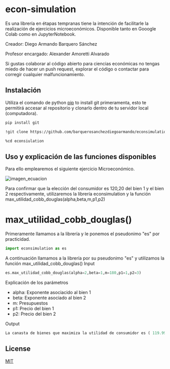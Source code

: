 #  econ-simulation

Es una librería en étapas tempranas tiene la intención de facilitarle la realización de ejercicios microeconómicos. Disponible tanto en Gooogle Colab como en JupyterNotebook.

Creador: Diego Armando Barquero Sánchez 

Profesor encargado: Alexander Amoretti Alvarado

Si gustas colaborar al código abierto para ciencias económicas no tengas miedo de hacer un push request, explorar el código o contactar para corregir cualquier malfuncionamiento.

## Instalación

Utiliza el comando de python [pip](https://pip.pypa.io/en/stable/) to install git primeramenta, esto te permitirá accesar al repositorio y clonarlo dentro de tu servidor local (computadora).

```bash
pip install git
```

```bash
!git clone https://github.com/barquerosanchezdiegoarmando/econsimulation.git
```

```bash
%cd econsiulation
```
## Uso y explicación de las funciones disponibles
Para ello emplearemos el siguiente ejercicio Microeconómico. 

![imagen_ecuacion](https://github.com/barquerosanchezdiegoarmando/econsimulation/assets/126104692/842d3304-85fe-4692-9f01-b5c65f39084b)

Para confirmar que la elección del consumidor es 120,20 del bien 1 y el bien 2 respectivamente, utilizaremos la librería econsimulation y la función max_utilidad_cobb_douglas(alpha,beta,m,p1,p2)

# max_utilidad_cobb_douglas()
Primeramente llamamos a la librería y le ponemos el pseudonimo "es" por practicidad.
```python
import econsimulation as es
```
A continuación llamamos a la librería por su pseudonimo "es" y utilizamos la función max_utilidad_cobb_douglas()
Input
```python
es.max_utilidad_cobb_douglas(alpha=2,beta=1,m=180,p1=1,p2=3)
```
Explicación de los parámetros
- alpha: Exponente asociacido al bien 1
- beta: Exponente asociado al bien 2
- m: Presupuestos
- p1: Precio del bien 1
- p2: Precio del bien 2
  
Output
```python
La canasta de bienes que maximiza la utilidad de consumidor es ( 119.99995118859513 , 20.000016270468286 ), con U = 287999.99999985704
```

## License

[MIT](https://choosealicense.com/licenses/mit/)
